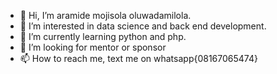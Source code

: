 - 👋 Hi, I’m aramide mojisola oluwadamilola.
- 👀 I’m interested in data science and back end development.
- 🌱 I’m currently learning python and php.
- 💞️ I’m looking for mentor or sponsor
- 📫 How to reach me, text me on whatsapp{08167065474}

<!---
mjmandelah07/mjmandelah07 is a ✨ special ✨ repository because its `README.md` (this file) appears on your GitHub profile.
You can click the Preview link to take a look at your changes.
--->

